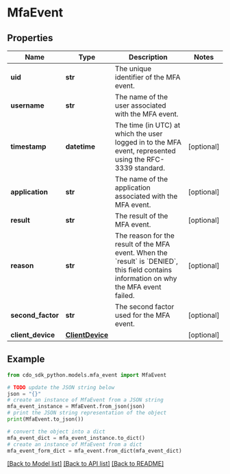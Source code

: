 # MfaEvent


## Properties

Name | Type | Description | Notes
------------ | ------------- | ------------- | -------------
**uid** | **str** | The unique identifier of the MFA event. | 
**username** | **str** | The name of the user associated with the MFA event. | 
**timestamp** | **datetime** | The time (in UTC) at which the user logged in to the MFA event, represented using the RFC-3339 standard. | [optional] 
**application** | **str** | The name of the application associated with the MFA event. | [optional] 
**result** | **str** | The result of the MFA event. | [optional] 
**reason** | **str** | The reason for the result of the MFA event. When the &#x60;result&#x60; is &#x60;DENIED&#x60;, this field contains information on why the MFA event failed. | [optional] 
**second_factor** | **str** | The second factor used for the MFA event. | [optional] 
**client_device** | [**ClientDevice**](ClientDevice.md) |  | [optional] 

## Example

```python
from cdo_sdk_python.models.mfa_event import MfaEvent

# TODO update the JSON string below
json = "{}"
# create an instance of MfaEvent from a JSON string
mfa_event_instance = MfaEvent.from_json(json)
# print the JSON string representation of the object
print(MfaEvent.to_json())

# convert the object into a dict
mfa_event_dict = mfa_event_instance.to_dict()
# create an instance of MfaEvent from a dict
mfa_event_form_dict = mfa_event.from_dict(mfa_event_dict)
```
[[Back to Model list]](../README.md#documentation-for-models) [[Back to API list]](../README.md#documentation-for-api-endpoints) [[Back to README]](../README.md)


